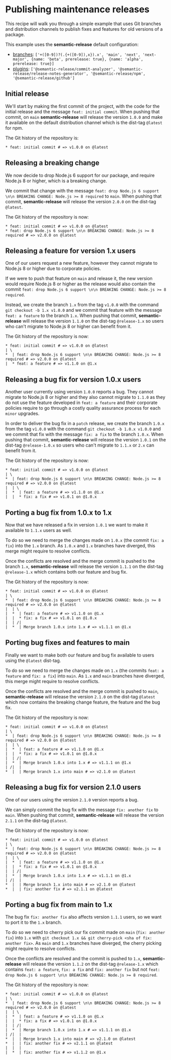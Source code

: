 # Publishing maintenance releases

This recipe will walk you through a simple example that uses Git branches and distribution channels to publish fixes and features for old versions of a package.

This example uses the **semantic-release** default configuration:

- [branches](../../usage/configuration.md#branches): `['+([0-9])?(.{+([0-9]),x}).x', 'main', 'next', 'next-major', {name: 'beta', prerelease: true}, {name: 'alpha', prerelease: true}]`
- [plugins](../../usage/configuration.md#plugins): `['@semantic-release/commit-analyzer', '@semantic-release/release-notes-generator', '@semantic-release/npm', '@semantic-release/github']`

## Initial release

We'll start by making the first commit of the project, with the code for the initial release and the message `feat: initial commit`. When pushing that commit, on `main` **semantic-release** will release the version `1.0.0` and make it available on the default distribution channel which is the dist-tag `@latest` for npm.

The Git history of the repository is:

```
* feat: initial commit # => v1.0.0 on @latest
```

## Releasing a breaking change

We now decide to drop Node.js 6 support for our package, and require Node.js 8 or higher, which is a breaking change.

We commit that change with the message `feat: drop Node.js 6 support \n\n BREAKING CHANGE: Node.js >= 8 required` to `main`. When pushing that commit, **semantic-release** will release the version `2.0.0` on the dist-tag `@latest`.

The Git history of the repository is now:

```
* feat: initial commit # => v1.0.0 on @latest
* feat: drop Node.js 6 support \n\n BREAKING CHANGE: Node.js >= 8 required # => v2.0.0 on @latest
```

## Releasing a feature for version 1.x users

One of our users request a new feature, however they cannot migrate to Node.js 8 or higher due to corporate policies.

If we were to push that feature on `main` and release it, the new version would require Node.js 8 or higher as the release would also contain the commit `feat: drop Node.js 6 support \n\n BREAKING CHANGE: Node.js >= 8 required`.

Instead, we create the branch `1.x` from the tag `v1.0.0` with the command `git checkout -b 1.x v1.0.0` and we commit that feature with the message `feat: a feature` to the branch `1.x`. When pushing that commit, **semantic-release** will release the version `1.1.0` on the dist-tag `@release-1.x` so users who can't migrate to Node.js 8 or higher can benefit from it.

The Git history of the repository is now:

```
* feat: initial commit # => v1.0.0 on @latest
| \
*  | feat: drop Node.js 6 support \n\n BREAKING CHANGE: Node.js >= 8 required # => v2.0.0 on @latest
|  * feat: a feature # => v1.1.0 on @1.x
```

## Releasing a bug fix for version 1.0.x users

Another user currently using version `1.0.0` reports a bug. They cannot migrate to Node.js 8 or higher and they also cannot migrate to `1.1.0` as they do not use the feature developed in `feat: a feature` and their corporate policies require to go through a costly quality assurance process for each `minor` upgrades.

In order to deliver the bug fix in a `patch` release, we create the branch `1.0.x` from the tag `v1.0.0` with the command `git checkout -b 1.0.x v1.0.0` and we commit that fix with the message `fix: a fix` to the branch `1.0.x`. When pushing that commit, **semantic-release** will release the version `1.0.1` on the dist-tag `@release-1.0.x` so users who can't migrate to `1.1.x` or `2.x` can benefit from it.

The Git history of the repository is now:

```
* feat: initial commit # => v1.0.0 on @latest
| \
*  | feat: drop Node.js 6 support \n\n BREAKING CHANGE: Node.js >= 8 required # => v2.0.0 on @latest
|  | \
|  *  | feat: a feature # => v1.1.0 on @1.x
|  |  * fix: a fix # => v1.0.1 on @1.0.x
```

## Porting a bug fix from 1.0.x to 1.x

Now that we have released a fix in version `1.0.1` we want to make it available to `1.1.x` users as well.

To do so we need to merge the changes made on `1.0.x` (the commit `fix: a fix`) into the `1.x` branch. As `1.0.x` and `1.x` branches have diverged, this merge might require to resolve conflicts.

Once the conflicts are resolved and the merge commit is pushed to the branch `1.x`, **semantic-release** will release the version `1.1.1` on the dist-tag `@release-1.x` which contains both our feature and bug fix.

The Git history of the repository is now:

```
* feat: initial commit # => v1.0.0 on @latest
| \
*  | feat: drop Node.js 6 support \n\n BREAKING CHANGE: Node.js >= 8 required # => v2.0.0 on @latest
|  | \
|  *  | feat: a feature # => v1.1.0 on @1.x
|  |  * fix: a fix # => v1.0.1 on @1.0.x
|  | /|
|  *  | Merge branch 1.0.x into 1.x # => v1.1.1 on @1.x
```

## Porting bug fixes and features to main

Finally we want to make both our feature and bug fix available to users using the `@latest` dist-tag.

To do so we need to merge the changes made on `1.x` (the commits `feat: a feature` and `fix: a fix`) into `main`. As `1.x` and `main` branches have diverged, this merge might require to resolve conflicts.

Once the conflicts are resolved and the merge commit is pushed to `main`, **semantic-release** will release the version `2.1.0` on the dist-tag `@latest` which now contains the breaking change feature, the feature and the bug fix.

The Git history of the repository is now:

```
* feat: initial commit # => v1.0.0 on @latest
| \
*  | feat: drop Node.js 6 support \n\n BREAKING CHANGE: Node.js >= 8 required # => v2.0.0 on @latest
|  | \
|  *  | feat: a feature # => v1.1.0 on @1.x
|  |  * fix: a fix # => v1.0.1 on @1.0.x
|  | /|
|  *  | Merge branch 1.0.x into 1.x # => v1.1.1 on @1.x
| /|  |
*  |  | Merge branch 1.x into main # => v2.1.0 on @latest
```

## Releasing a bug fix for version 2.1.0 users

One of our users using the version `2.1.0` version reports a bug.

We can simply commit the bug fix with the message `fix: another fix` to `main`. When pushing that commit, **semantic-release** will release the version `2.1.1` on the dist-tag `@latest`.

The Git history of the repository is now:

```
* feat: initial commit # => v1.0.0 on @latest
| \
*  | feat: drop Node.js 6 support \n\n BREAKING CHANGE: Node.js >= 8 required # => v2.0.0 on @latest
|  | \
|  *  | feat: a feature # => v1.1.0 on @1.x
|  |  * fix: a fix # => v1.0.1 on @1.0.x
|  | /|
|  *  | Merge branch 1.0.x into 1.x # => v1.1.1 on @1.x
| /|  |
*  |  | Merge branch 1.x into main # => v2.1.0 on @latest
*  |  | fix: another fix # => v2.1.1 on @latest
```

## Porting a bug fix from main to 1.x

The bug fix `fix: another fix` also affects version `1.1.1` users, so we want to port it to the `1.x` branch.

To do so we need to cherry pick our fix commit made on `main` (`fix: another fix`) into `1.x` with `git checkout 1.x && git cherry-pick <sha of fix: another fix>`. As `main` and `1.x` branches have diverged, the cherry picking might require to resolve conflicts.

Once the conflicts are resolved and the commit is pushed to `1.x`, **semantic-release** will release the version `1.1.2` on the dist-tag `@release-1.x` which contains `feat: a feature`, `fix: a fix` and `fix: another fix` but not `feat: drop Node.js 6 support \n\n BREAKING CHANGE: Node.js >= 8 required`.

The Git history of the repository is now:

```
* feat: initial commit # => v1.0.0 on @latest
| \
*  | feat: drop Node.js 6 support \n\n BREAKING CHANGE: Node.js >= 8 required # => v2.0.0 on @latest
|  | \
|  *  | feat: a feature # => v1.1.0 on @1.x
|  |  * fix: a fix # => v1.0.1 on @1.0.x
|  | /|
|  *  | Merge branch 1.0.x into 1.x # => v1.1.1 on @1.x
| /|  |
*  |  | Merge branch 1.x into main # => v2.1.0 on @latest
*  |  | fix: another fix # => v2.1.1 on @latest
|  |  |
|  *  | fix: another fix # => v1.1.2 on @1.x
```
